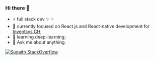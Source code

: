 ### Hi there 👋


- ⚡ full stack dev ✨ ✨
- 🔭 currently focused on React.js and React-native development for [Inventsys CH](https://inventsys.ch/de/team);
- 🌱 learning deep-learning;
- 💬 Ask me about anything.

[![Sugaith StackOverflow](https://github-readme-stackoverflow.vercel.app/?userID=7546092&theme=dark)](https://stackoverflow.com/users/7546092/sugaith)

